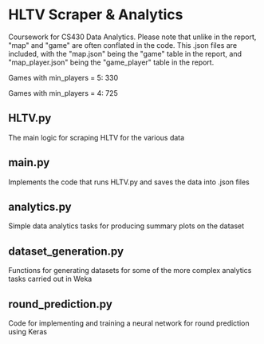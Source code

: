 # HLTV Scraper & Analytics

Coursework for CS430 Data Analytics. Please note that unlike in the report, "map" and "game" are often conflated in the code. This .json files are included, with the "map.json" being the "game" table in the report, and "map_player.json" being the "game_player" table in the report.

Games with min_players = 5: 330

Games with min_players = 4: 725

## HLTV.py
The main logic for scraping HLTV for the various data

## main.py
Implements the code that runs HLTV.py and saves the data into .json files

## analytics.py
Simple data analytics tasks for producing summary plots on the dataset

## dataset_generation.py
Functions for generating datasets for some of the more complex analytics tasks carried out in Weka

## round_prediction.py
Code for implementing and training a neural network for round prediction using Keras
